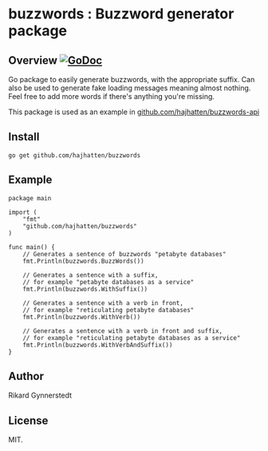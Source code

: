 # buzzwords : Buzzword generator package

## Overview [![GoDoc](https://godoc.org/github.com/hajhatten/buzzwords?status.svg)](https://godoc.org/github.com/hajhatten/buzzwords)

Go package to easily generate buzzwords, with the appropriate suffix. Can also be used to generate fake loading messages meaning almost nothing. Feel free to add more words if there's anything you're missing.

This package is used as an example in [github.com/hajhatten/buzzwords-api](https://github.com/hajhatten/buzzwords-api)

## Install

```
go get github.com/hajhatten/buzzwords
```

## Example

```
package main

import (
	"fmt"
	"github.com/hajhatten/buzzwords"
)

func main() {
	// Generates a sentence of buzzwords "petabyte databases"
	fmt.Println(buzzwords.BuzzWords())
	
	// Generates a sentence with a suffix, 
	// for example "petabyte databases as a service"
	fmt.Println(buzzwords.WithSuffix()) 

	// Generates a sentence with a verb in front, 
	// for example "reticulating petabyte databases"
	fmt.Println(buzzwords.WithVerb())

	// Generates a sentence with a verb in front and suffix, 
	// for example "reticulating petabyte databases as a service"
	fmt.Println(buzzwords.WithVerbAndSuffix())
}
```

## Author

Rikard Gynnerstedt

## License

MIT.
